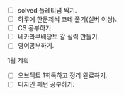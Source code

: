 
+ [ ] solved 플레티넘 찍기.
+ [ ] 하루에 한문제씩 코테 풀기(실버 이상).
+ [ ] CS 공부하기.
+ [ ] 네카라쿠배당토 갈 실력 만들기.
+ [ ] 영어공부하기.

1월 계획
+ [ ] 오브젝트 1회독하고 정리 완료하기.
+ [ ] 디자인 패턴 공부하기.